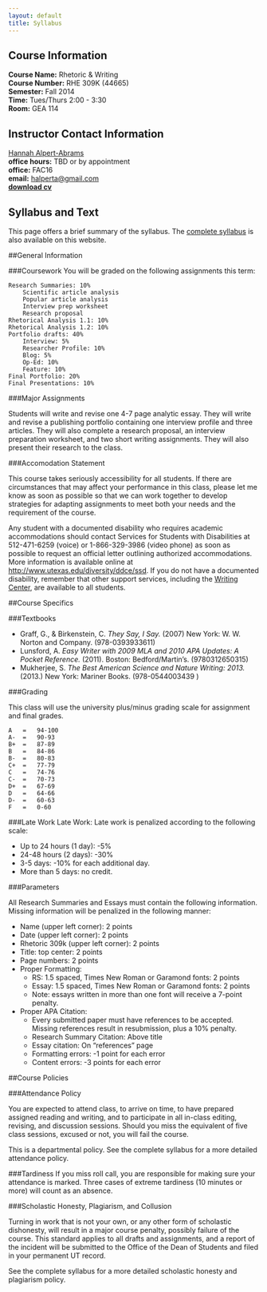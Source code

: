 ```yaml
---
layout: default
title: Syllabus
---
```


## Course Information

**Course Name:** Rhetoric & Writing  
**Course Number:** RHE 309K (44665)  
**Semester:** Fall 2014  
**Time:** Tues/Thurs 2:00 - 3:30  
**Room:** GEA 114   


## Instructor Contact Information
[Hannah Alpert-Abrams](http://www.halperta.com)  
**office hours:** TBD or by appointment  
**office:** FAC16  
**email:** halperta@gmail.com  
**[download cv](documents/alpertAbramsCV.pdf)** 

## Syllabus and Text

This page offers a brief summary of the syllabus. The [complete syllabus](documents/309k-syllabus.pdf) is also available on this website.

##General Information

###Coursework
You will be graded on the following assignments this term:
  
	Research Summaries: 10%  
		Scientific article analysis
		Popular article analysis
		Interview prep worksheet
		Research proposal
	Rhetorical Analysis 1.1: 10%  
	Rhetorical Analysis 1.2: 10%   
	Portfolio drafts: 40%
		Interview: 5%
		Researcher Profile: 10%
		Blog: 5%
		Op-Ed: 10%
		Feature: 10%  
	Final Portfolio: 20%  
	Final Presentations: 10%  
 	
###Major Assignments

Students will write and revise one 4-7 page analytic essay. They will write and revise a publishing portfolio containing one interview profile and three articles. They will also complete a research proposal, an interview preparation worksheet, and two short writing assignments. They will also present their research to the class.

###Accomodation Statement

This course takes seriously accessibility for all students. If there are circumstances that may affect your performance in this class, please let me know as soon as possible so that we can work together to develop strategies for adapting assignments to meet both your needs and the requirement of the course. 

Any student with a documented disability who requires academic accommodations should contact Services for Students with Disabilities at 512-471-6259 (voice) or 1-866-329-3986 (video phone) as soon as possible to request an official letter outlining authorized accommodations. More information is available online at http://www.utexas.edu/diversity/ddce/ssd. If you do not have a documented disability, remember that other support services, including the [Writing Center](uwc.utexas.edu), are available to all students.

##Course Specifics

###Textbooks

* Graff, G., & Birkenstein, C. *They Say, I Say.* (2007) New York: W. W. Norton and Company.  (978-0393933611)
* Lunsford, A. *Easy Writer with 2009 MLA and 2010 APA Updates: A Pocket Reference.* (2011). Boston: Bedford/Martin’s. (9780312650315) 
* Mukherjee, S. *The Best American Science and Nature Writing: 2013.* (2013.) New York: Mariner Books.  (978-0544003439 )

###Grading

This class will use the university plus/minus grading scale for assignment and final grades. 

	A	=	94-100  
	A-	=	90-93  
	B+	=	87-89  
	B	=	84-86  
	B-	=	80-83  
	C+	=	77-79  
	C	=	74-76  
	C-	=	70-73  
	D+	=	67-69  
	D	=	64-66  
	D-	=	60-63  
	F	=	0-60  


###Late Work
Late Work:  Late work is penalized according to the following scale:
* Up to 24 hours (1 day): -5%
* 24-48 hours (2 days): -30%
* 3-5 days: -10% for each additional day.
* More than 5 days: no credit.

###Parameters

All Research Summaries and Essays must contain the following information. Missing information will be penalized in the following manner:
* Name (upper left corner): 2 points
* Date (upper left corner): 2 points
* Rhetoric 309k (upper left corner): 2 points
* Title: top center: 2 points
* Page numbers: 2 points
* Proper Formatting:
	* RS: 1.5 spaced, Times New Roman or Garamond fonts: 2 points
	* Essay: 1.5 spaced, Times New Roman or Garamond fonts: 2 points
	* Note: essays written in more than one font will receive a 7-point penalty.
* Proper APA Citation: 
	* Every submitted paper must have references to be accepted. Missing references result in resubmission, plus a 10% penalty.
	* Research Summary Citation: Above title 
	* Essay citation: On “references” page 
	* Formatting errors: -1 point for each error
	* Content errors: -3 points for each error

##Course Policies

###Attendance Policy

You are expected to attend class, to arrive on time, to have prepared assigned reading and writing, and to participate in all in-class editing, revising, and discussion sessions. Should you miss the equivalent of five class sessions, excused or not, you will fail the course. 

This is a departmental policy. See the complete syllabus for a more detailed attendance policy.

###Tardiness
If you miss roll call, you are responsible for making sure your attendance is marked. Three cases of extreme tardiness (10 minutes or more) will count as an absence.

###Scholastic Honesty, Plagiarism, and Collusion

Turning in work that is not your own, or any other form of scholastic dishonesty, will result in a major course penalty, possibly failure of the course. This standard applies to all drafts and assignments, and a report of the incident will be submitted to the Office of the Dean of Students and filed in your permanent UT record.

See the complete syllabus for a more detailed scholastic honesty and plagiarism policy.

































